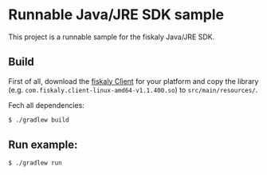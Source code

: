 # Runnable Java/JRE SDK sample

This project is a runnable sample for the fiskaly Java/JRE SDK.

## Build

First of all, download the [fiskaly Client](https://developer.fiskaly.com/downloads) for your platform and copy the library (e.g. `com.fiskaly.client-linux-amd64-v1.1.400.so`) to `src/main/resources/`.

Fech all dependencies:
```bash
$ ./gradlew build
```

## Run example:

```bash
$ ./gradlew run
```
